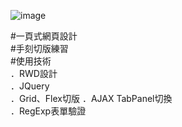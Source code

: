 ![image](https://github.com/gn00667340/single-page-web/blob/gh-pages/images/singlepage.gif)

#一頁式網頁設計  
#手刻切版練習  
#使用技術   
．RWD設計  
．JQuery  
．Grid、Flex切版 
．AJAX TabPanel切換  
．RegExp表單驗證
